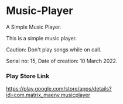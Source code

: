 # Music-Player
A Simple Music Player.

This is a simple music player.

Caution: Don't play songs while on call. 

Serial no: 15, Date of creation: 10 March 2022.

### Play Store Link

https://play.google.com/store/apps/details?id=com.matrix_maeny.musicplayer

